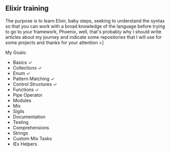 ## Elixir training


The purpose is to learn Elixir, baby steps, seeking to understand the syntax
so that you can work with a broad knowledge of the language before trying to 
go to your framework, Phoenix, well, that's probably why I should write articles
about my journey and indicate some repositories that I will use for some projects
and thanks for your attention =]

My Goals:

- Basics ✓
- Collections ✓
- Enum ✓
- Pattern Matching ✓
- Control Structures ✓
- Functions ✓
- Pipe Operator
- Modules
- Mix
- Sigils
- Documentation
- Testing
- Comprehensions
- Strings
- Custom Mix Tasks
- IEx Helpers